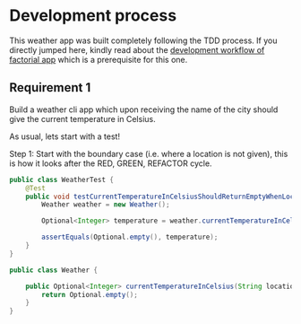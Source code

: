 # Development process

This weather app was built completely following the TDD process. If you directly jumped here, kindly read
about the [development workflow of factorial app](https://github.com/kishaningithub/factorial/blob/main/DEVELOPMENT_PROCESS.md)
which is a prerequisite for this one.


## Requirement 1

Build a weather cli app which upon receiving the name of the city should give the current temperature in Celsius.

As usual, lets start with a test!

Step 1: Start with the boundary case (i.e. where a location is not given), this is how it looks after the RED, GREEN, REFACTOR cycle.

```java
public class WeatherTest {
    @Test
    public void testCurrentTemperatureInCelsiusShouldReturnEmptyWhenLocationIsEmpty() {
        Weather weather = new Weather();

        Optional<Integer> temperature = weather.currentTemperatureInCelsius("");

        assertEquals(Optional.empty(), temperature);
    }
}
```

```java
public class Weather {

    public Optional<Integer> currentTemperatureInCelsius(String location) {
        return Optional.empty();
    }
}
```


